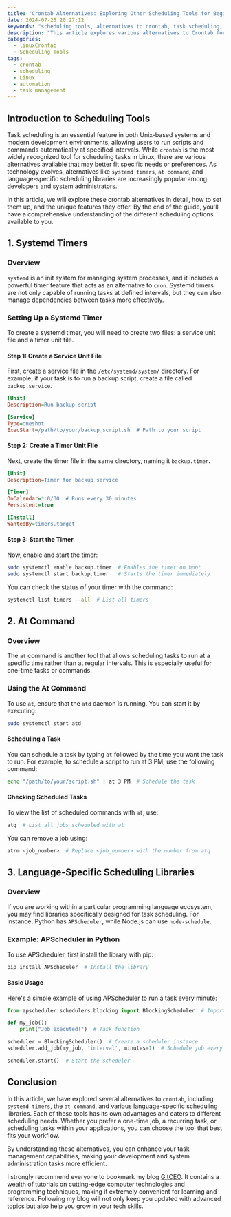 ```yaml
---
title: "Crontab Alternatives: Exploring Other Scheduling Tools for Beginners"
date: 2024-07-25 20:27:12
keywords: "scheduling tools, alternatives to crontab, task scheduling, cron alternatives, Linux task scheduling"
description: "This article explores various alternatives to Crontab for scheduling tasks in Linux. It covers essential scheduling tools such as 'systemd timers', 'at command', 'scheduler libraries for programming languages', and more, providing a detailed guide on how to use them effectively. Learn how these tools can enhance your task management capabilities and also discover the pros and cons of each alternative. Ideal for beginners, this guide will help you choose the right tool for your scheduling needs."
categories:
  - linuxCrontab
  - Scheduling Tools
tags:
  - crontab
  - scheduling
  - Linux
  - automation
  - task management
---
```


## Introduction to Scheduling Tools

Task scheduling is an essential feature in both Unix-based systems and modern development environments, allowing users to run scripts and commands automatically at specified intervals. While `crontab` is the most widely recognized tool for scheduling tasks in Linux, there are various alternatives available that may better fit specific needs or preferences. As technology evolves, alternatives like `systemd timers`, `at command`, and language-specific scheduling libraries are increasingly popular among developers and system administrators.

In this article, we will explore these crontab alternatives in detail, how to set them up, and the unique features they offer. By the end of the guide, you'll have a comprehensive understanding of the different scheduling options available to you.

<!-- more -->

## 1. Systemd Timers

### Overview

`systemd` is an init system for managing system processes, and it includes a powerful timer feature that acts as an alternative to `cron`. Systemd timers are not only capable of running tasks at defined intervals, but they can also manage dependencies between tasks more effectively.

### Setting Up a Systemd Timer

To create a systemd timer, you will need to create two files: a service unit file and a timer unit file.

#### Step 1: Create a Service Unit File

First, create a service file in the `/etc/systemd/system/` directory. For example, if your task is to run a backup script, create a file called `backup.service`.

```ini
[Unit]
Description=Run backup script

[Service]
Type=oneshot
ExecStart=/path/to/your/backup_script.sh  # Path to your script
```

#### Step 2: Create a Timer Unit File

Next, create the timer file in the same directory, naming it `backup.timer`.

```ini
[Unit]
Description=Timer for backup service

[Timer]
OnCalendar=*:0/30  # Runs every 30 minutes
Persistent=true

[Install]
WantedBy=timers.target
```

#### Step 3: Start the Timer

Now, enable and start the timer:

```bash
sudo systemctl enable backup.timer  # Enables the timer on boot
sudo systemctl start backup.timer   # Starts the timer immediately
```

You can check the status of your timer with the command:

```bash
systemctl list-timers --all  # List all timers
```

## 2. At Command

### Overview

The `at` command is another tool that allows scheduling tasks to run at a specific time rather than at regular intervals. This is especially useful for one-time tasks or commands.

### Using the At Command

To use `at`, ensure that the `atd` daemon is running. You can start it by executing:

```bash
sudo systemctl start atd
```

#### Scheduling a Task

You can schedule a task by typing `at` followed by the time you want the task to run. For example, to schedule a script to run at 3 PM, use the following command:

```bash
echo "/path/to/your/script.sh" | at 3 PM  # Schedule the task
```

#### Checking Scheduled Tasks

To view the list of scheduled commands with `at`, use:

```bash
atq  # List all jobs scheduled with at
```

You can remove a job using:

```bash
atrm <job_number>  # Replace <job_number> with the number from atq
```

## 3. Language-Specific Scheduling Libraries

### Overview

If you are working within a particular programming language ecosystem, you may find libraries specifically designed for task scheduling. For instance, Python has `APScheduler`, while Node.js can use `node-schedule`.

### Example: APScheduler in Python

To use APScheduler, first install the library with pip:

```bash
pip install APScheduler  # Install the library
```

#### Basic Usage

Here's a simple example of using APScheduler to run a task every minute:

```python
from apscheduler.schedulers.blocking import BlockingScheduler  # Importing the scheduler

def my_job():
    print("Job executed!")  # Task function

scheduler = BlockingScheduler()  # Create a scheduler instance
scheduler.add_job(my_job, 'interval', minutes=1)  # Schedule job every minute

scheduler.start()  # Start the scheduler
```

## Conclusion

In this article, we have explored several alternatives to `crontab`, including `systemd timers`, the `at command`, and various language-specific scheduling libraries. Each of these tools has its own advantages and caters to different scheduling needs. Whether you prefer a one-time job, a recurring task, or scheduling tasks within your applications, you can choose the tool that best fits your workflow.

By understanding these alternatives, you can enhance your task management capabilities, making your development and system administration tasks more efficient.

I strongly recommend everyone to bookmark my blog [GitCEO](https://gitceo.com). It contains a wealth of tutorials on cutting-edge computer technologies and programming techniques, making it extremely convenient for learning and reference. Following my blog will not only keep you updated with advanced topics but also help you grow in your tech skills.